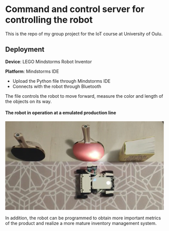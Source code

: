 # Command and control server for controlling the robot

This is the repo of my group project for the IoT course at University of Oulu. 

## Deployment

**Device**: LEGO Mindstorms Robot Inventor

**Platform**: Mindstorms IDE

* Upload the Python file through Mindstorms IDE 
* Connects with the robot through Bluetooth

The file controls the robot to move forward, measure the color and length of the objects on its way.

#### The robot in operation at a emulated production line
![](./robot-in-operation.jpg)

In addition, the robot can be programmed to obtain more important metrics of the product and realize a more mature inventory management system.
